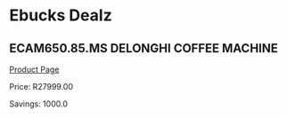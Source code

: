 
# Ebucks Dealz
## ECAM650.85.MS DELONGHI COFFEE MACHINE
[Product Page](https://www.ebucks.com/web/shop/productSelected.do?prodId=1158926215&catId=704984897)

Price: R27999.00

Savings: 1000.0


	